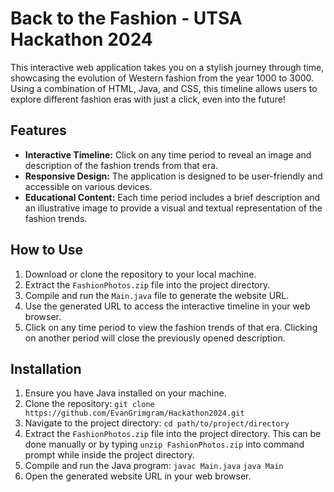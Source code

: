 # Back to the Fashion - UTSA Hackathon 2024
This interactive web application takes you on a stylish journey through time, showcasing the evolution of Western fashion from the year 1000 to 3000.  Using a combination of HTML, Java, and CSS, this timeline allows users to explore different fashion eras with just a click, even into the future!

## Features
- **Interactive Timeline:** Click on any time period to reveal an image and description of the fashion trends from that era.
- **Responsive Design:** The application is designed to be user-friendly and accessible on various devices.
- **Educational Content:** Each time period includes a brief description and an illustrative image to provide a visual and textual representation of the fashion trends.

## How to Use
1. Download or clone the repository to your local machine.
2. Extract the `FashionPhotos.zip` file into the project directory.
3. Compile and run the `Main.java` file to generate the website URL.
4. Use the generated URL to access the interactive timeline in your web browser.
5. Click on any time period to view the fashion trends of that era. Clicking on another period will close the previously opened description.

## Installation
1. Ensure you have Java installed on your machine.
2. Clone the repository: `git clone https://github.com/EvanGrimgram/Hackathon2024.git`
3. Navigate to the project directory: `cd path/to/project/directory`
4. Extract the `FashionPhotos.zip` file into the project directory. This can be done manually or by typing `unzip FashionPhotos.zip` into command prompt while inside the project directory.
5. Compile and run the Java program:
`javac Main.java`
`java Main`
6. Open the generated website URL in your web browser.
